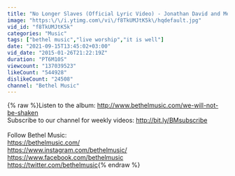 ```yaml
---
title: "No Longer Slaves (Official Lyric Video) - Jonathan David and Melissa Helser | We Will Not Be Shaken"
image: "https:\/\/i.ytimg.com\/vi\/f8TkUMJtK5k\/hqdefault.jpg"
vid_id: "f8TkUMJtK5k"
categories: "Music"
tags: ["bethel music","live worship","it is well"]
date: "2021-09-15T13:45:02+03:00"
vid_date: "2015-01-26T21:22:19Z"
duration: "PT6M10S"
viewcount: "137039523"
likeCount: "544928"
dislikeCount: "24508"
channel: "Bethel Music"
---
```

{% raw %}Listen to the album: <a rel="nofollow" target="blank" href="http://www.bethelmusic.com/we-will-not-be-shaken">http://www.bethelmusic.com/we-will-not-be-shaken</a><br />Subscribe to our channel for weekly videos: <a rel="nofollow" target="blank" href="http://bit.ly/BMsubscribe">http://bit.ly/BMsubscribe</a> <br /><br />Follow Bethel Music: <br /><a rel="nofollow" target="blank" href="https://bethelmusic.com/">https://bethelmusic.com/</a><br /><a rel="nofollow" target="blank" href="https://www.instagram.com/bethelmusic/">https://www.instagram.com/bethelmusic/</a><br /><a rel="nofollow" target="blank" href="https://www.facebook.com/bethelmusic">https://www.facebook.com/bethelmusic</a><br /><a rel="nofollow" target="blank" href="https://twitter.com/bethelmusic">https://twitter.com/bethelmusic</a>{% endraw %}
